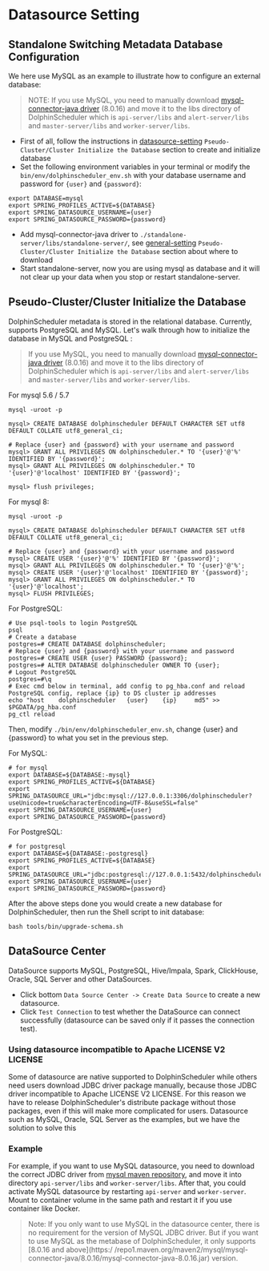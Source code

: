 # Datasource Setting

## Standalone Switching Metadata Database Configuration

We here use MySQL as an example to illustrate how to configure an external database:

> NOTE: If you use MySQL, you need to manually download [mysql-connector-java driver][mysql] (8.0.16) and move it to the libs directory of DolphinScheduler
which is `api-server/libs` and `alert-server/libs` and `master-server/libs` and `worker-server/libs`.

* First of all, follow the instructions in [datasource-setting](datasource-setting.md) `Pseudo-Cluster/Cluster Initialize the Database` section to create and initialize database
* Set the following environment variables in your terminal or modify the `bin/env/dolphinscheduler_env.sh` with your database username and password for `{user}` and `{password}`:

```shell
export DATABASE=mysql
export SPRING_PROFILES_ACTIVE=${DATABASE}
export SPRING_DATASOURCE_USERNAME={user}
export SPRING_DATASOURCE_PASSWORD={password}
```

* Add mysql-connector-java driver to `./standalone-server/libs/standalone-server/`, see [general-setting](general-setting.md) `Pseudo-Cluster/Cluster Initialize the Database` section about where to download
* Start standalone-server, now you are using mysql as database and it will not clear up your data when you stop or restart standalone-server.

## Pseudo-Cluster/Cluster Initialize the Database

DolphinScheduler metadata is stored in the relational database. Currently, supports PostgreSQL and MySQL. Let's walk through how to initialize the database in MySQL and PostgreSQL :

> If you use MySQL, you need to manually download [mysql-connector-java driver][mysql] (8.0.16) and move it to the libs directory of DolphinScheduler which is `api-server/libs` and `alert-server/libs` and `master-server/libs` and `worker-server/libs`.

For mysql 5.6 / 5.7

```shell
mysql -uroot -p

mysql> CREATE DATABASE dolphinscheduler DEFAULT CHARACTER SET utf8 DEFAULT COLLATE utf8_general_ci;

# Replace {user} and {password} with your username and password
mysql> GRANT ALL PRIVILEGES ON dolphinscheduler.* TO '{user}'@'%' IDENTIFIED BY '{password}';
mysql> GRANT ALL PRIVILEGES ON dolphinscheduler.* TO '{user}'@'localhost' IDENTIFIED BY '{password}';

mysql> flush privileges;
```

For mysql 8:

```shell
mysql -uroot -p

mysql> CREATE DATABASE dolphinscheduler DEFAULT CHARACTER SET utf8 DEFAULT COLLATE utf8_general_ci;

# Replace {user} and {password} with your username and password
mysql> CREATE USER '{user}'@'%' IDENTIFIED BY '{password}';
mysql> GRANT ALL PRIVILEGES ON dolphinscheduler.* TO '{user}'@'%';
mysql> CREATE USER '{user}'@'localhost' IDENTIFIED BY '{password}';
mysql> GRANT ALL PRIVILEGES ON dolphinscheduler.* TO '{user}'@'localhost';
mysql> FLUSH PRIVILEGES;
``` 

For PostgreSQL: 
```shell
# Use psql-tools to login PostgreSQL
psql
# Create a database
postgres=# CREATE DATABASE dolphinscheduler;
# Replace {user} and {password} with your username and password
postgres=# CREATE USER {user} PASSWORD {password};
postgres=# ALTER DATABASE dolphinscheduler OWNER TO {user};
# Logout PostgreSQL
postgres=#\q
# Exec cmd below in terminal, add config to pg_hba.conf and reload PostgreSQL config, replace {ip} to DS cluster ip addresses
echo "host    dolphinscheduler   {user}    {ip}     md5" >> $PGDATA/pg_hba.conf
pg_ctl reload
```

Then, modify `./bin/env/dolphinscheduler_env.sh`, change {user} and {password} to what you set in the previous step.

For MySQL:
```shell
# for mysql
export DATABASE=${DATABASE:-mysql}
export SPRING_PROFILES_ACTIVE=${DATABASE}
export SPRING_DATASOURCE_URL="jdbc:mysql://127.0.0.1:3306/dolphinscheduler?useUnicode=true&characterEncoding=UTF-8&useSSL=false"
export SPRING_DATASOURCE_USERNAME={user}
export SPRING_DATASOURCE_PASSWORD={password}
```

For PostgreSQL:
```shell
# for postgresql
export DATABASE=${DATABASE:-postgresql}
export SPRING_PROFILES_ACTIVE=${DATABASE}
export SPRING_DATASOURCE_URL="jdbc:postgresql://127.0.0.1:5432/dolphinscheduler"
export SPRING_DATASOURCE_USERNAME={user}
export SPRING_DATASOURCE_PASSWORD={password}
```

After the above steps done you would create a new database for DolphinScheduler, then run the Shell script to init database:

```shell
bash tools/bin/upgrade-schema.sh
```

## DataSource Center

DataSource supports MySQL, PostgreSQL, Hive/Impala, Spark, ClickHouse, Oracle, SQL Server and other DataSources.

- Click bottom `Data Source Center -> Create Data Source` to create a new datasource.
- Click `Test Connection` to test whether the DataSource can connect successfully (datasource can be saved only if it passes the connection test).

### Using datasource incompatible to Apache LICENSE V2 LICENSE

Some of datasource are native supported to DolphinScheduler while others need users download JDBC driver package manually,
because those JDBC driver incompatible to Apache LICENSE V2 LICENSE. For this reason we have to release DolphinScheduler's
distribute package without those packages, even if this will make more complicated for users. Datasource such as MySQL,
Oracle, SQL Server as the examples, but we have the solution to solve this

### Example

For example, if you want to use MySQL datasource, you need to download the correct JDBC driver from [mysql maven repository](https://repo1.maven.org/maven2/mysql/mysql-connector-java),
and move it into directory `api-server/libs` and `worker-server/libs`. After that, you could activate MySQL datasource by
restarting `api-server` and `worker-server`. Mount to container volume in the same path and restart it if you use container
like Docker.

> Note: If you only want to use MySQL in the datasource center, there is no requirement for the version of MySQL JDBC driver.
> But if you want to use MySQL as the metabase of DolphinScheduler, it only supports [8.0.16 and above](https:/ /repo1.maven.org/maven2/mysql/mysql-connector-java/8.0.16/mysql-connector-java-8.0.16.jar) version.

[mysql]: https://downloads.MySQL.com/archives/c-j/
